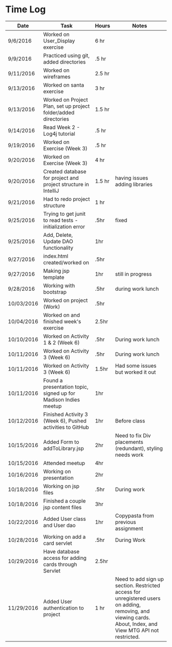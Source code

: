 # Time Log

| Date | Task | Hours | Notes|
|------|------|-------|------|
| 9/6/2016 | Worked on User_Display exercise | 6 hr | |
| 9/9/2016 | Practiced using git, added directories | .5 hr | |
| 9/11/2016 | Worked on wireframes | 2.5 hr | |
| 9/13/2016 | Worked on santa exercise | 3 hr | |
| 9/13/2016 | Worked on Project Plan, set up project folder/added directories | 1.5 hr| |
| 9/14/2016 | Read Week 2 - Log4j tutorial | .5 hr | |
| 9/19/2016 | Worked on Exercise (Week 3) | .5 hr | |
| 9/20/2016 | Worked on Exercise (Week 3) | 4 hr | |
| 9/20/2016 | Created database for project and project structure in IntelliJ | 1.5 hr | having issues adding libraries |
| 9/21/2016 | Had to redo project structure | 1 hr | |
| 9/25/2016 | Trying to get junit to read tests - initialization error | .5hr | fixed |
| 9/25/2016 | Add, Delete, Update DAO functionality | 1hr | |
| 9/27/2016 | index.html created/worked on | .5hr | |
| 9/27/2016 | Making jsp template | 1hr | still in progress |
| 9/28/2016 | Working with bootstrap | .5hr | during work lunch |
| 10/03/2016 | Worked on project (Work) | .5hr | |
| 10/04/2016 | Worked on and finished week's exercise | 2.5hr | |
| 10/10/2016 | Worked on Activity 1 & 2 (Week 6) | .5hr | During work lunch |
| 10/11/2016 | Worked on Activity 3 (Week 6) | .5hr | During work lunch |
| 10/11/2016 | Worked on Activity 3 (Week 6) | 1.5hr | Had some issues but worked it out |
| 10/11/2016 | Found a presentation topic, signed up for Madison Indies meetup | 1hr | |
| 10/12/2016 | Finished Activity 3 (Week 6), Pushed activities to GitHub | 1hr | Before class |
| 10/15/2016 | Added Form to addToLibrary.jsp | 2hr | Need to fix Div placements (redundant), styling needs work |
| 10/15/2016 | Attended meetup | 4hr | |
| 10/16/2016 | Working on presentation | 2hr | |
| 10/18/2016 | Working on jsp files | .5hr | During work |
| 10/18/2016 | Finished a couple jsp content files | 3hr | |
| 10/22/2016 | Added User class and User dao | 1hr | Copypasta from previous assignment |
| 10/28/2016 | Working on add a card servlet | .5hr | During Work |
| 10/29/2016 | Have database access for adding cards through Servlet | 2.5hr | |
| 11/29/2016 | Added User authentication to project | 1 hr | Need to add sign up section. Restricted access for unregistered users on adding, removing, and viewing cards. About, Index, and View MTG API not restricted. |

